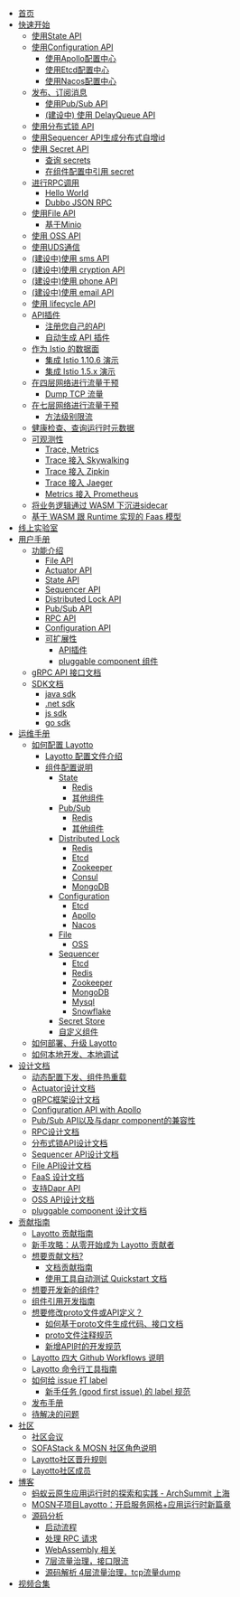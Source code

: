 - [首页](docs/zh/README.md)
- [快速开始]()
  - [使用State API](docs/zh/start/state/start.md)
  - [使用Configuration API]()
    - [使用Apollo配置中心](docs/zh/start/configuration/start-apollo.md)
    - [使用Etcd配置中心](docs/zh/start/configuration/start.md)
    - [使用Nacos配置中心](docs/zh/start/configuration/start-nacos.md)
  - [发布、订阅消息]()
    - [使用Pub/Sub API](docs/zh/start/pubsub/start.md)
    - [(建设中) 使用 DelayQueue API](docs/zh/start/delay_queue/start.md)
  - [使用分布式锁 API](docs/zh/start/lock/start.md)
  - [使用Sequencer API生成分布式自增id](docs/zh/start/sequencer/start.md)
  - [使用 Secret API]()
    - [查询 secrets](docs/zh/start/secret/start.md)
    - [在组件配置中引用 secret](docs/zh/start/secret/secret_ref.md)
  - [进行RPC调用]()
    - [Hello World](docs/zh/start/rpc/helloworld.md)
    - [Dubbo JSON RPC](docs/zh/start/rpc/dubbo_json_rpc.md)
  - [使用File API]()
    - [基于Minio](docs/zh/start/file/minio.md)
  - [使用 OSS API](docs/zh/start/oss/oss.md)
  - [使用UDS通信](docs/zh/start/uds/start.md)
    <!--quickstart_generator-->
  - [(建设中)使用 sms API](docs/zh/start/sms/start.md)
  - [(建设中)使用 cryption API](docs/zh/start/cryption/start.md)
  - [(建设中)使用 phone API](docs/zh/start/phone/start.md)
  - [(建设中)使用 email API](docs/zh/start/email/start.md)
  - [使用 lifecycle API](docs/zh/start/lifecycle/start.md)
  - [API插件]()
    - [注册您自己的API](docs/zh/start/api_plugin/helloworld.md)
    - [自动生成 API 插件](docs/zh/start/api_plugin/generate.md)
  - [作为 Istio 的数据面]()
    - [集成 Istio 1.10.6 演示](docs/zh/start/istio/README.md)
    - [集成 Istio 1.5.x 演示](docs/zh/start/istio/start.md)
  - [在四层网络进行流量干预]()
    - [Dump TCP 流量](docs/zh/start/network_filter/tcpcopy.md)
  - [在七层网络进行流量干预]()
    - [方法级别限流](docs/zh/start/stream_filter/flow_control.md)
  - [健康检查、查询运行时元数据](docs/zh/start/actuator/start.md)
  - [可观测性]()
    - [Trace, Metrics](docs/zh/start/trace/trace.md)
    - [Trace 接入 Skywalking](docs/zh/start/trace/skywalking.md)
    - [Trace 接入 Zipkin](docs/zh/start/trace/zipkin.md)
    - [Trace 接入 Jaeger](docs/zh/start/trace/jaeger.md)
    - [Metrics 接入 Prometheus](docs/zh/start/trace/prometheus.md)
  - [将业务逻辑通过 WASM 下沉进sidecar](docs/zh/start/wasm/start.md)
  - [基于 WASM 跟 Runtime 实现的 Faas 模型](docs/zh/start/faas/start.md)
- [线上实验室](docs/zh/start/lab.md)
- [用户手册]()
  - [功能介绍]()
    - [File API](docs/zh/building_blocks/file/file.md)
    - [Actuator API](docs/zh/building_blocks/actuator/actuator.md)
    - [State API](docs/zh/building_blocks/state/reference.md)
    - [Sequencer API](docs/zh/building_blocks/sequencer/reference.md)
    - [Distributed Lock API](docs/zh/building_blocks/lock/reference.md)
    - [Pub/Sub API](docs/zh/building_blocks/pubsub/reference.md)
    - [RPC API](docs/zh/building_blocks/rpc/reference.md)
    - [Configuration API](docs/zh/building_blocks/configuration/reference.md)
    - [可扩展性]()
      - [API插件](docs/zh/design/api_plugin/design.md)
      - [pluggable component 组件](docs/zh/design/pluggable/usage.md)
  - [gRPC API 接口文档](docs/zh/api_reference/README.md)
  - [SDK文档]()
    - [java sdk](https://github.com/layotto/java-sdk)
    - [.net sdk](https://github.com/layotto/dotnet-sdk)
    - [js sdk](https://github.com/layotto/js-sdk)
    - [go sdk](docs/zh/sdk_reference/go/start.md)
- [运维手册]()
  - [如何配置 Layotto]()
    - [Layotto 配置文件介绍](docs/zh/configuration/overview.md)
    - [组件配置说明](docs/zh/component_specs/overview.md)
      - [State](docs/zh/component_specs/state/common.md)
        - [Redis](docs/zh/component_specs/state/redis.md)
        - [其他组件](docs/zh/component_specs/state/others.md)
      - [Pub/Sub](docs/zh/component_specs/pubsub/common.md)
        - [Redis](docs/zh/component_specs/pubsub/redis.md)
        - [其他组件](docs/zh/component_specs/pubsub/others.md)
      - [Distributed Lock](docs/zh/component_specs/lock/common.md)
        - [Redis](docs/zh/component_specs/lock/redis.md)
        - [Etcd](docs/zh/component_specs/lock/etcd.md)
        - [Zookeeper](docs/zh/component_specs/lock/zookeeper.md)
        - [Consul](docs/zh/component_specs/lock/consul.md)
        - [MongoDB](docs/zh/component_specs/lock/mongo.md)
      - [Configuration]()
        - [Etcd](docs/zh/component_specs/configuration/etcd.md)
        - [Apollo](docs/zh/component_specs/configuration/apollo.md)
        - [Nacos](docs/zh/component_specs/configuration/nacos.md)
      - [File](docs/zh/component_specs/file/common.md)
        - [OSS](docs/zh/component_specs/file/oss.md)
      - [Sequencer](docs/zh/component_specs/sequencer/common.md)
        - [Etcd](docs/zh/component_specs/sequencer/etcd.md)
        - [Redis](docs/zh/component_specs/sequencer/redis.md)
        - [Zookeeper](docs/zh/component_specs/sequencer/zookeeper.md)
        - [MongoDB](docs/zh/component_specs/sequencer/mongo.md)
        - [Mysql](docs/zh/component_specs/sequencer/mysql.md)
        - [Snowflake](docs/zh/component_specs/sequencer/snowflake.md)
      - [Secret Store](docs/zh/component_specs/secret/common.md)
      - [自定义组件](docs/zh/component_specs/custom/common.md)
  - [如何部署、升级 Layotto](docs/zh/operation/README.md)
  - [如何本地开发、本地调试](docs/zh/operation/local.md)
- [设计文档]()
  - [动态配置下发、组件热重载](docs/zh/design/lifecycle/apply_configuration.md)
  - [Actuator设计文档](docs/zh/design/actuator/actuator-design-doc.md)
  - [gRPC框架设计文档](docs/zh/design/actuator/grpc-design-doc.md)
  - [Configuration API with Apollo](docs/zh/design/configuration/configuration-api-with-apollo.md)
  - [Pub/Sub API以及与dapr component的兼容性](docs/zh/design/pubsub/pubsub-api-and-compability-with-dapr-component.md)
  - [RPC设计文档](docs/zh/design/rpc/rpc设计文档.md)
  - [分布式锁API设计文档](docs/zh/design/lock/lock-api-design.md)
  - [Sequencer API设计文档](docs/zh/design/sequencer/design.md)
  - [File API设计文档](docs/zh/design/file/file-design.md)
  - [FaaS 设计文档](docs/zh/design/faas/faas-poc-design.md)
  - [支持Dapr API](docs/zh/design/api_plugin/dapr_api.md)
  - [OSS API设计文档](docs/zh/design/oss/design.md)
  - [pluggable component 设计文档](docs/zh/design/pluggable/design.md)
- [贡献指南]()
  - [Layotto 贡献指南](docs/zh/development/CONTRIBUTING.md)
  - [新手攻略：从零开始成为 Layotto 贡献者](docs/zh/development/start-from-zero.md)
  - [想要贡献文档?]()
    - [文档贡献指南](docs/zh/development/contributing-doc.md)
    - [使用工具自动测试 Quickstart 文档](docs/zh/development/test-quickstart.md)
  - [想要开发新的组件?](docs/zh/development/developing-component.md)
  - [组件引用开发指南](docs/zh/development/component_ref/component_ref.md)
  - [想要修改proto文件或API定义？]()
    - [如何基于proto文件生成代码、接口文档](docs/zh/api_reference/how_to_generate_api_doc.md)
    - [proto文件注释规范](docs/zh/api_reference/comment_spec_of_proto.md)
    - [新增API时的开发规范](docs/zh/development/developing-api.md)
  - [Layotto 四大 Github Workflows 说明](docs/zh/development/github-workflows.md)
  - [Layotto 命令行工具指南](docs/zh/development/commands.md)
  - [如何给 issue 打 label]()
    - [新手任务 (good first issue) 的 label 规范](docs/zh/development/label-spec.md)
  - [发布手册](docs/zh/development/release-guide.md)
  - [待解决的问题](docs/zh/development/problems-to-solve.md)
- [社区]()
  - [社区会议](docs/zh/community/meeting.md)
  - [SOFAStack & MOSN 社区角色说明](docs/zh/community/governance.md)
  - [Layotto社区晋升规则](docs/zh/community/promote.md)
  - [Layotto社区成员](docs/zh/community/people.md)
- [博客]()
  - [蚂蚁云原生应用运行时的探索和实践 - ArchSummit 上海](docs/zh/blog/exploration-and-practice-of-antcloud-native-application-runtime-archsummit-shanghai.md)
  - [MOSN子项目Layotto：开启服务网格+应用运行时新篇章](docs/zh/blog/mosn-subproject-layotto-opening-a-new-chapter-in-service-grid-application-runtime/index.md)
  - [源码分析]()
    - [启动流程](docs/zh/blog/code/start_process/start_process.md)
    - [处理 RPC 请求](docs/zh/blog/code/layotto-rpc/index.md)
    - [WebAssembly 相关](docs/zh/blog/code/webassembly/index.md)
    - [7层流量治理，接口限流](docs/zh/blog/code/flowcontrol/flowcontrol_code_analyze.md)
    - [源码解析 4层流量治理，tcp流量dump](docs/zh/blog/tcpcopy_code_analyze.md)
- [视频合集](docs/zh/video/README.md)
